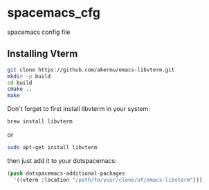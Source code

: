 # spacemacs_cfg
spacemacs config file

## Installing Vterm
``` sh
git clone https://github.com/akermu/emacs-libvterm.git
mkdir -p build
cd build
cmake ..
make
```

Don't forget to first install libvterm in your system:
``` sh
brew install libvterm
```


or

``` sh
sudo apt-get install libvterm
```

then just add it to your dotspacemacs:

``` lisp
(push dotspacemacs-additional-packages
  '((vterm :location "/path/to/your/clone/of/emacs-libvterm")))
```
